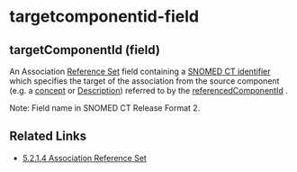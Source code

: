 # targetcomponentid-field

## targetComponentId (field)

An Association [Reference Set](https://confluence.ihtsdotools.org/display/DOCGLOSS/Reference+Set) field containing a [SNOMED CT identifier](https://confluence.ihtsdotools.org/display/DOCGLOSS/SNOMED+CT+identifier) which specifies the target of the association from the source component (e.g. a [concept](https://confluence.ihtsdotools.org/display/DOCGLOSS/concept) or [Description](https://confluence.ihtsdotools.org/display/DOCGLOSS/Description)) referred to by the [referencedComponentId](https://confluence.ihtsdotools.org/display/DOCGLOSS/referencedComponentId) .

Note: Field name in SNOMED CT Release Format 2.

## Related Links

* [5.2.1.4 Association Reference Set](../../../../5.2.1.4-Association-Reference-Set_28739378.html)

